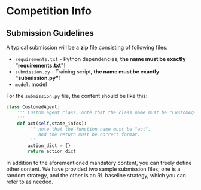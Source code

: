 # Competition Info

## Submission Guidelines

A typical submission will be a **zip** file consisting of following files:

* `requirements.txt` - Python dependencies, **the name must be exactly "requirements.txt"**!
* `submission.py` - Training script, **the name must be exactly "submission.py"**!
* `model`: model

For the `submission.py` file, the content should be like this:

```python
class CustomedAgent:
    ''' Custom agent class, note that the class name must be "CustomAgent",
    '''
    def act(self,state_infos):
        ''' note that the function name must be "act",
            and the return must be correct format.
        '''
        action_dict = {}
        return action_dict
```

In addition to the aforementioned mandatory content, you can freely define other content. We have provided two sample submission files; one is a random strategy, and the other is an RL baseline strategy, which you can refer to as needed.